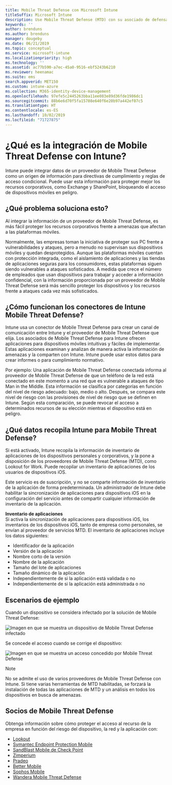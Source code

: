 ```yaml
---
title: Mobile Threat Defense con Microsoft Intune
titleSuffix: Microsoft Intune
description: Use Mobile Threat Defense (MTD) con su asociado de defensa contra las amenazas móviles para proteger el acceso a recursos de empresa en función del riesgo del dispositivo.
keywords: ''
author: brenduns
ms.author: brenduns
manager: dougeby
ms.date: 06/21/2019
ms.topic: conceptual
ms.service: microsoft-intune
ms.localizationpriority: high
ms.technology: ''
ms.assetid: ac77b590-a7ec-45a0-9516-ebf5243b6210
ms.reviewer: heenamac
ms.suite: ems
search.appverid: MET150
ms.custom: intune-azure
ms.collection: M365-identity-device-management
ms.openlocfilehash: 97efe5c2445263bba11ee083e89d36fde1986dc1
ms.sourcegitcommit: 88b6e6d70f5fa15708e640f6e20b97a442ef07c5
ms.translationtype: HT
ms.contentlocale: es-ES
ms.lasthandoff: 10/02/2019
ms.locfileid: "71727875"
---
```

# <a name="what-is-mobile-threat-defense-integration-with-intune"></a>¿Qué es la integración de Mobile Threat Defense con Intune?
Intune puede integrar datos de un proveedor de Mobile Threat Defense como un origen de información para directivas de cumplimiento y reglas de acceso condicional. Puede usar esta información para proteger mejor los recursos corporativos, como Exchange y SharePoint, bloqueando el acceso de dispositivos móviles en peligro.  

## <a name="what-problem-does-this-solve"></a>¿Qué problema soluciona esto?
Al integrar la información de un proveedor de Mobile Threat Defense, es más fácil proteger los recursos corporativos frente a amenazas que afectan a las plataformas móviles.  

Normalmente, las empresas toman la iniciativa de proteger sus PC frente a vulnerabilidades y ataques, pero a menudo no supervisan sus dispositivos móviles y quedan desprotegidos. Aunque las plataformas móviles cuentan con protección integrada, como el aislamiento de aplicaciones y las tiendas de aplicaciones seguras para los consumidores, estas plataformas siguen siendo vulnerables a ataques sofisticados. A medida que crece el número de empleados que usan dispositivos para trabajar y acceder a información confidencial, con la información proporcionada por un proveedor de Mobile Threat Defense será más sencillo proteger los dispositivos y los recursos frente a ataques cada vez más sofisticados.  

## <a name="how-do-the-intune-mobile-threat-defense-connectors-work"></a>¿Cómo funcionan los conectores de Intune Mobile Threat Defense?

Intune usa un conector de Mobile Threat Defense para crear un canal de comunicación entre Intune y el proveedor de Mobile Threat Defense que elija. Los asociados de Mobile Threat Defense para Intune ofrecen aplicaciones para dispositivos móviles intuitivas y fáciles de implementar. Estas aplicaciones examinan y analizan de manera activa la información de amenazas y la comparten con Intune. Intune puede usar estos datos para crear informes o para cumplimiento normativo.  

Por ejemplo: Una aplicación de Mobile Threat Defense conectada informa al proveedor de Mobile Threat Defense de que un teléfono de la red está conectado en este momento a una red que es vulnerable a ataques de tipo Man in the Middle. Esta información se clasifica por categorías en función del nivel de riesgo adecuado: bajo, medio o alto. Después, se compara este nivel de riesgo con las provisiones de nivel de riesgo que se definen en Intune. Según esta comparación, se puede revocar el acceso a determinados recursos de su elección mientras el dispositivo está en peligro.

## <a name="what-data-does-intune-collect-for-mobile-threat-defense"></a>¿Qué datos recopila Intune para Mobile Threat Defense?

Si está activado, Intune recopila la información de inventario de aplicaciones de los dispositivos personales y corporativos, y la pone a disposición de los proveedores de Mobile Threat Defense (MTD), como Lookout for Work. Puede recopilar un inventario de aplicaciones de los usuarios de dispositivos iOS.

Este servicio es de suscripción, y no se comparte información de inventario de la aplicación de forma predeterminada. Un administrador de Intune debe habilitar la sincronización de aplicaciones para dispositivos iOS en la configuración del servicio antes de compartir cualquier información de inventario de la aplicación.

**Inventario de aplicaciones**  
Si activa la sincronización de aplicaciones para dispositivos iOS, los inventarios de los dispositivos iOS, tanto de empresa como personales, se envían al proveedor de servicios MTD. El inventario de aplicaciones incluye los datos siguientes:

- Identificador de la aplicación
- Versión de la aplicación
- Nombre corto de la versión
- Nombre de la aplicación
- Tamaño del lote de aplicaciones
- Tamaño dinámico de la aplicación
- Independientemente de si la aplicación está validada o no
- Independientemente de si la aplicación está administrada o no

## <a name="sample-scenarios"></a>Escenarios de ejemplo

Cuando un dispositivo se considera infectado por la solución de Mobile Threat Defense:

![Imagen en que se muestra un dispositivo de Mobile Threat Defense infectado](./media/mobile-threat-defense/MTD-image-1.png)

Se concede el acceso cuando se corrige el dispositivo:

![Imagen en que se muestra un acceso concedido por Mobile Threat Defense](./media/mobile-threat-defense/MTD-image-2.png)

> [!NOTE] 
> No se admite el uso de varios proveedores de Mobile Threat Defense con Intune. Si tiene varias herramientas de MTD habilitadas, se forzará la instalación de todas las aplicaciones de MTD y un análisis en todos los dispositivos en busca de amenazas.

## <a name="mobile-threat-defense-partners"></a>Socios de Mobile Threat Defense

Obtenga información sobre cómo proteger el acceso al recurso de la empresa en función del riesgo del dispositivo, la red y la aplicación con:

- [Lookout](lookout-mobile-threat-defense-connector.md)
- [Symantec Endpoint Protection Mobile](skycure-mobile-threat-defense-connector.md)
- [SandBlast Mobile de Check Point](checkpoint-sandblast-mobile-mobile-threat-defense-connector.md)
- [Zimperium](zimperium-mobile-threat-defense-connector.md)
- [Pradeo](pradeo-mobile-threat-defense-connector.md)
- [Better Mobile](better-mobile-threat-defense-connector.md)
- [Sophos Mobile](sophos-mtd-connector.md)
- [Wandera Mobile Threat Defense](wandera-mtd-connector.md)
